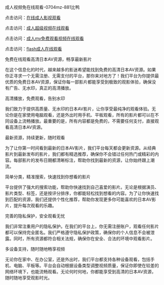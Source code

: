 

成人视频免在线观看-0704mz-881比鸭


点击访问：<a href="https://tfda.pages.dev/">在线成人影视观看</a>

点击访问：<a href="https://rtj-3zo.pages.dev/">成人超级视频在线观看</a>

点击访问：<a href="https://vassv.pages.dev/">成人mv免费观看视频在线观看</a>

点击访问：<a href="https://gfd-5xg.pages.dev/">flash成人在线观看</a>



免费在线观看高清日本AV资源，畅享最新影片

在这个信息化的时代，越来越多的影迷希望能找到免费的高清日本AV资源。如果你正寻求一个无需注册、无需支付的平台，那你来对地方了！我们平台为你提供最优质的免费日本AV资源，保证你每一部影片都能享受到极致的观影体验，确保没有广告、无水印，真正的高清播放。

高清播放，免费观看，告别水印

我们致力于提供高质量、无水印的日本AV影片，让你享受最纯净的观看体验。无论你是在家使用电脑观看，还是外出时用手机、平板观看，所有的影片都可以在不同设备上流畅播放。最重要的是，所有内容都是免费的，不需要任何支付，直接观看高清日本AV资源。

最新资源，持续更新，随时观看

为了让你第一时间看到最新的日本AV影片，我们平台每天都会更新资源。从经典影片到最新发布的影片，我们都有精选推荐，确保你不会错过任何热门或精彩的内容。每部影片的发布日期都清晰标注，帮助你找到最新的资源，让你始终跟上潮流。

简单分类，精准搜索，快速找到你想看的影片

平台提供了强大的搜索功能，帮助你快速找到自己喜爱的影片。无论是根据演员、影片类型、标签，还是按评分排序，你都能轻松找到想看的内容。为了让你快速找到匹配的资源，我们还提供个性化推荐，帮助你发现更多你可能喜欢的日本AV影片，提升每次观看的乐趣。

完善的隐私保护，安全观看无忧

我们非常注重用户的隐私保护。在我们的平台上，你无需注册账户，观看任何影片都可以保持完全匿名。我们严格遵守隐私保护政策，确保你的个人信息不会被泄露。同时，所有资源都符合相关法规，确保你在安全、合法的环境中观看影片。

多设备支持，随时随地畅享视频

无论你在家中、在办公室，还是外出时，我们平台都支持各种设备观看，包括手机、电脑、平板等。平台会自动根据设备类型调整视频质量，保证你即使在较差的网络环境下，也能流畅观看。无论何时何地，你都能享受到高清的日本AV资源，随时随地享受观影时光。







<span style="display:none;">[Canonical link](  ）</span>
